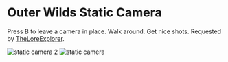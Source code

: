 # Outer Wilds Static Camera

Press B to leave a camera in place. Walk around. Get nice shots. Requested by [TheLoreExplorer](https://www.youtube.com/c/TheLoreExplorer).

![static camera 2](https://user-images.githubusercontent.com/22628069/143537246-f9407433-cb7f-40cd-b834-2651c97843e7.png)
![static camera](https://user-images.githubusercontent.com/22628069/143537259-7765bec4-3807-4b5b-916f-e227e9d77b1e.png)
